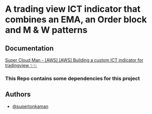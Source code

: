 
# A trading view ICT indicator that combines an EMA, an Order block and M & W patterns


## Documentation

[Super Cloud Man - [AWS] [AWS] Building a custom ICT indicator for tradingview ✨✨ ](https://supercloudman.com/)

### This Repo contains some dependencies for this project


## Authors

- [@supertonkaman](https://www.github.com/supertonka)

